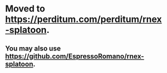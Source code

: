 # Moved to https://perditum.com/perditum/rnex-splatoon.
## You may also use https://github.com/EspressoRomano/rnex-splatoon.
